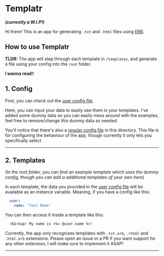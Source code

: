 # Templatr
***(currently a W.I.P!)***

Hi there! This is an app for generating `.txt` and `.html` files using [ERB]("https://docs.ruby-lang.org/en/2.3.0/ERB.html").

## How to use Templatr

**TLDR:**
The app will step through each template in `/templates`, and generate a file using your config into the `/out` folder.

**I wanna read!:**
## 1. Config
First, you can check out the [user config file](/config/user_config.yml).

Here, you can input your data to easily use them in your templates.
I've added some dummy data so you can easily mess around with the examples, feel free to remove/change this dummy data as needed.

You'll notice that there's also a [regular config file](/config/confi.yml) in this directory.
This file is for configuring the behaviour of the app, though currently it only lets you specifically select

-----

## 2. Templates
*(In the root folder, you can find an example template which uses the dummy config, though you can add a additional templates of your own here*)

In each template, the data you provided in the [user config file](/config/user_config.yml) will be available as an instance variable.
Meaning, if you have a config like this:
```yaml
  user:
    name: "Test Name"
```
You can then access it inside a template like this:
```html
  <h1>Sup! My name is <%= @user.name %>!
```

Currently, the app only recognizes templates with `.txt.erb`, `.rhtml` and `.html.erb` extensions.
Please open an issue or a PR if you want support for any other extension, I will make sure to implement it ASAP!

-----
